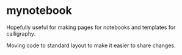 # mynotebook

Hopefully useful for making pages for notebooks and templates for calligraphy.

Moving code to standard layout to make it easier to share changes.
